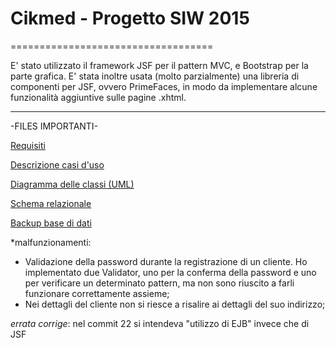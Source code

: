 # Cikmed - Progetto SIW 2015
===================================

E' stato utilizzato il framework JSF per il pattern MVC, e Bootstrap per la parte grafica.
E' stata inoltre usata (molto parzialmente) una libreria di componenti per JSF, ovvero PrimeFaces, in modo
da implementare alcune funzionalità aggiuntive sulle pagine .xhtml.

-----------------------------------

-FILES IMPORTANTI-

[Requisiti](https://dl.dropboxusercontent.com/u/20172572/didattica/siw/siw-progetto-1.pptx)

[Descrizione casi d'uso](specifiche.txt)

[Diagramma delle classi (UML)](https://www.dropbox.com/s/86ab90wmng573bb/11276219_10206723248433464_1939320997_n.jpg?dl=0)

[Schema relazionale](https://www.dropbox.com/s/xva7zobqkc6r902/SCHEMA%20RELAZIONALE%20-%20Cikmed.docx?dl=0)

[Backup base di dati](https://www.dropbox.com/s/c57ix7lssb4y4gz/databaseCikmed.txt?dl=0)


*malfunzionamenti: 
- Validazione della password durante la registrazione di un cliente. Ho implementato due Validator, uno per la conferma della password e uno per verificare un determinato pattern, ma non sono riuscito a farli funzionare correttamente assieme;
- Nei dettagli del cliente non si riesce a risalire ai dettagli del suo indirizzo;

*errata corrige*: nel commit 22 si intendeva "utilizzo di EJB" invece che di JSF
